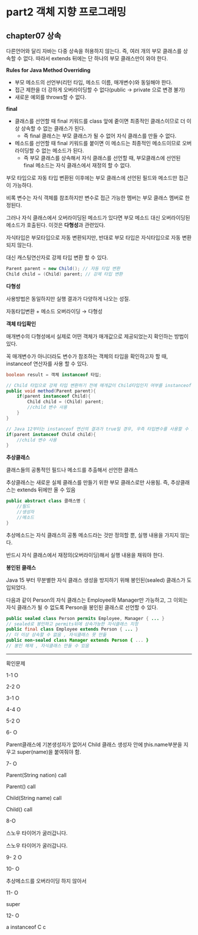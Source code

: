 # **part2 객체 지향 프로그래밍**

## chapter07 상속

다른언어와 달리 자바는 다중 상속을 허용하지 않는다. 즉, 여러 개의 부모 클래스를 상속할 수 없다. 따라서 extends 뒤에는 단 하나의 부모 클래스만이 와야 한다.

**Rules for Java Method Overriding**

- 부모 메소드의 선언부(리턴 타입, 메소드 이름, 매개변수)와 동일해야 한다.
- 접근 제한을 더 강하게 오버라이딩할 수 없다(public → private 으로 변경 불가)
- 새로운 예외를 throws할 수 없다.

**final**

- 클래스를 선언할 때 final 키워드를 class 앞에 줕이면 최종적인 클래스이므로 더 이상 상속할 수  없는 클래스가 된다.
    - 즉 final 클래스는 부모 클래스가 될 수 없어 자식 클래스를 만들 수 없다.
- 메소드를 선언할 때 final 키워드를 붙이면 이 메소드는 최종적인 메소드이므로 오버라이딩할 수 없는 메소드가 된다.
    - 즉 부모 클래스를 상속해서 자식 클래스를 선언할 때, 부모클래스에 선언된 final 메소드는 자식 클래스에서 재정의 할 수 없다.

부모 타입으로 자동 타입 변환된 이후에는 부모 클래스에 선언된 필드와 메소드만 접근이 가능하다.

비록 변수는 자식 객체를 참조하지만 변수로 접근 가능한 멤버는 부모 클래스 멤버로 한정된다.

그러나 자식 클래스에서 오버라이딩된 메소드가 있다면 부모 메소드 대신 오버라이딩된 메소드가 호출된다. 이것은 **다형성**과 관련있다.

자식타입은 부모타입으로 자동 변환되지만, 반대로 부모 타입은 자식타입으로 자동 변환되지 않는다.

대신 캐스팅연산자로 강제 타입 변환 할 수 있다.

```java
Parent parent = new Child(); // 자동 타입 변환
Child child = (Child) parent; // 강제 타입 변환
```

**다형성**

사용방법은 동일하지만 실행 결과가 다양하게 나오는 성질.

자동타입변환 + 메소드 오버라이딩 → 다형성

**객체 타입확인**

매개변수의 다형성에서 실제로 어떤 객체가 매개값으로 제공되었는지 확인하는 방법이 있다.

꼭 매개변수가 아니더라도 변수가 참조하는 객체의 타입을 확인하고자 할 때, instanceof 연산자를 사용 할 수 있다.

```java
boolean result = 객체 instanceof 타입;
```

```java
// Child 타입으로 강제 타입 변환하기 전에 매개값이 Child타입인지 여부를 instanceof 연산자로 확인
public void method(Parent parent){
	if(parent instanceof Child){
		Child child = (Child) parent;
		//child 변수 사용
	}
}

// Java 12부터는 instanceof 연산의 결과가 true일 경우, 우측 타입변수를 사용할 수 있기 때문에 강제 타입 변환이 펼요없음
if(parent instanceof Child child){
	//child 변수 사용
}
```

**추상클래스**

클래스들의 공통적인 필드나 메소드를 추출해서 선언한 클래스

추상클래스는 새로운 실체 클래스를 만들기 위한 부모 클래스로만 사용됨. 즉, 추상클래스는 extends 뒤에만 올 수 있음

```java
public abstract class 클래스명 {
	//필드
	//생성자
	//메소드
}
```

추상메소드는 자식 클래스의 공통 메소드라는 것만 정의할 뿐, 실행 내용을 가지지 않는다.

반드시 자식 클래스에서 재정의(오버라이딩)해서 실행 내용을 채워야 한다.

**봉인된 클래스**

Java 15 부터 무분별한 자식 클래스 생성을 방지하기 위해 봉인된(sealed) 클래스가 도입되었다.

다음과 같이 Person의 자식 클래스는 Employee와 Manager만 가능하고, 그 이외는 자식 클래스가 될 수 없도록 Person을 봉인된 클래스로 선언할 수 있다.

```java
public sealed class Person permits Employee, Manager { ... }
// sealed로 봉인하고 permits뒤에 상속가능한 자식클래스 지정
public final class Employee extends Person { ... }
// 더 이상 상속할 수 없음 , 자식클래스 못 만듦
public non-sealed class Manager extends Person { ... }
// 봉인 해제 , 자식클래스 만들 수 있음
```

---

확인문제

1-1 O

2-2 O

3-1 O

4-4 O

5-2 O

6- O

Parent클래스에 기본생성자가 없어서 Child 클래스 생성자 안에 [t](http://this.name)his.name부분을 지우고 super(name)을 붙여줘야 함.

7-  O 

Parent(String nation) call

Parent() call

Child(String name) call

Child() call

8-O

스노우 타이어가 굴러갑니다.

스노우 타이어가 굴러갑니다.

9- 2 O

10- O

추상메소드를 오버라이딩 하지 않아서

11- O

super

12- O

a instanceof C c
